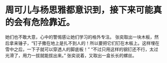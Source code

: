 # 周可儿与杨思雅都意识到，接下来可能真的会有危险靠近。
她们也不敢大意，心中的警惕感让她们学习的格外专注。
张奕取出一块木板，然后拿来锤子，“钉子撒在地上是扎不到人的！所以要把它们钉在木板上。这样埋在雪中之后，一下子就可以穿透人的脚底板！”
“不过只用这样的钢钉还不行，太过光滑了，用力一拔就能拔出来。”
张奕说着，又取出一盒长长的螺丝。

